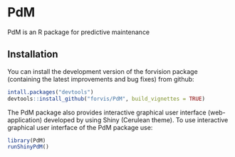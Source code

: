 # PdM


PdM is an R package for predictive maintenance

## Installation

You can install the development version of the forvision package
(containing the latest improvements and bug fixes) from github:

``` r
intall.packages("devtools")
devtools::install_github("forvis/PdM", build_vignettes = TRUE)
```

The PdM package also provides interactive graphical user interface (web-application) developed by using Shiny (Cerulean theme). To use interactive graphical user interface of the PdM package use:
```r
library(PdM)
runShinyPdM()
```

